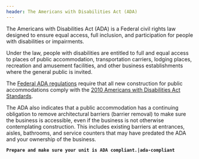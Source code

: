 ```yaml
---
header: The Americans with Disabilities Act (ADA)
---
```


The Americans with Disabilities Act (ADA) is a Federal civil rights law designed to ensure equal access, full inclusion, and participation for people with disabilities or impairments.

Under the law, people with disabilities are entitled to full and equal access to places of public accommodation, transportation carriers, lodging places, recreation and amusement facilities, and other business establishments where the general public is invited.

The [Federal ADA regulations](https://www.ada.gov/) require that all new construction for public accommodations comply with the [2010 Americans with Disabilities Act Standards](https://www.ada.gov/2010ADAstandards_index.htm).

The ADA also indicates that a public accommodation has a continuing obligation to remove architectural barriers (barrier removal) to make sure the business is accessible, even if the business is not otherwise contemplating construction. This includes existing barriers at entrances, aisles, bathrooms, and service counters that may have predated the ADA and your ownership of the business.

**`Prepare and make sure your unit is ADA compliant.|ada-compliant`**
